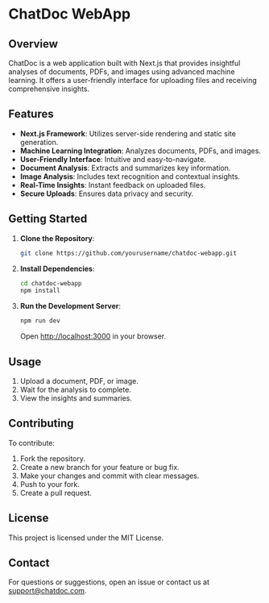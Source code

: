 # ChatDoc WebApp

## Overview
ChatDoc is a web application built with Next.js that provides insightful analyses of documents, PDFs, and images using advanced machine learning. It offers a user-friendly interface for uploading files and receiving comprehensive insights.

## Features
- **Next.js Framework**: Utilizes server-side rendering and static site generation.
- **Machine Learning Integration**: Analyzes documents, PDFs, and images.
- **User-Friendly Interface**: Intuitive and easy-to-navigate.
- **Document Analysis**: Extracts and summarizes key information.
- **Image Analysis**: Includes text recognition and contextual insights.
- **Real-Time Insights**: Instant feedback on uploaded files.
- **Secure Uploads**: Ensures data privacy and security.

## Getting Started
1. **Clone the Repository**:
    ```bash
    git clone https://github.com/yourusername/chatdoc-webapp.git
    ```
2. **Install Dependencies**:
    ```bash
    cd chatdoc-webapp
    npm install
    ```
3. **Run the Development Server**:
    ```bash
    npm run dev
    ```
    Open [http://localhost:3000](http://localhost:3000) in your browser.

## Usage
1. Upload a document, PDF, or image.
2. Wait for the analysis to complete.
3. View the insights and summaries.

## Contributing
To contribute:
1. Fork the repository.
2. Create a new branch for your feature or bug fix.
3. Make your changes and commit with clear messages.
4. Push to your fork.
5. Create a pull request.

## License
This project is licensed under the MIT License.

## Contact
For questions or suggestions, open an issue or contact us at support@chatdoc.com.
